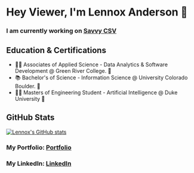 # Hey Viewer, I'm Lennox Anderson 👋

### I am currently working on [Savvy CSV](https://savvycsv.com) 



## Education & Certifications

- 🧑‍💻 Associates of Applied Science - Data Analytics & Software Development @ Green River College. 🐊
- 📚 Bachelor's of Science - Information Science @ University Colorado Boulder. 🦬
- 🧑‍🎨 Masters of Engineering Student - Artificial Intelligence @ Duke University 💙

## GitHub Stats

[![Lennox's GitHub stats](https://github-readme-stats.vercel.app/api?username=lennox55555&show_icons=true&bg_color=45,2f2f2f,3f3f3f&title_color=00aaff&text_color=00aaff&rank_icon=percentile)](https://github.com/anuraghazra/github-readme-stats)


### My Portfolio: [Portfolio]
### My LinkedIn: [LinkedIn]

[Portfolio]: https://lennoxanderson.com/portfolio
[LinkedIn]: https://www.linkedin.com/in/lennox-a/
